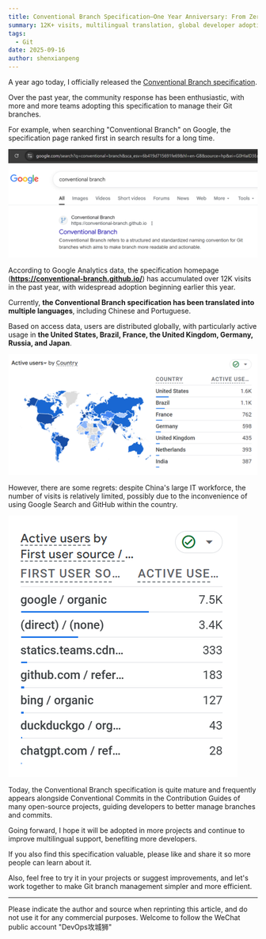 ```yaml
---
title: Conventional Branch Specification—One Year Anniversary: From Zero to Global Developer Adoption
summary: 12K+ visits, multilingual translation, global developer adoption—the one-year journey of the Conventional Branch specification
tags:
  - Git
date: 2025-09-16
author: shenxianpeng
---
```


A year ago today, I officially released the [Conventional Branch specification](../conventional-branch).

Over the past year, the community response has been enthusiastic, with more and more teams adopting this specification to manage their Git branches.

For example, when searching "Conventional Branch" on Google, the specification page ranked first in search results for a long time.

![Google Search](google-search.png)

According to Google Analytics data, the specification homepage (**https://conventional-branch.github.io/**) has accumulated over 12K visits in the past year, with widespread adoption beginning earlier this year.

Currently, **the Conventional Branch specification has been translated into multiple languages**, including Chinese and Portuguese.

Based on access data, users are distributed globally, with particularly active usage in **the United States, Brazil, France, the United Kingdom, Germany, Russia, and Japan**.

![By Country](by-country.png)

However, there are some regrets: despite China's large IT workforce, the number of visits is relatively limited, possibly due to the inconvenience of using Google Search and GitHub within the country.

![By Source](by-source.png)

Today, the Conventional Branch specification is quite mature and frequently appears alongside Conventional Commits in the Contribution Guides of many open-source projects, guiding developers to better manage branches and commits.

Going forward, I hope it will be adopted in more projects and continue to improve multilingual support, benefiting more developers.

If you also find this specification valuable, please like and share it so more people can learn about it.

Also, feel free to try it in your projects or suggest improvements, and let's work together to make Git branch management simpler and more efficient.

---

Please indicate the author and source when reprinting this article, and do not use it for any commercial purposes.  Welcome to follow the WeChat public account "DevOps攻城狮"
